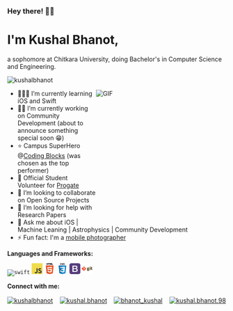 ### Hey there! 👋🏻

# I'm Kushal Bhanot,
a sophomore at Chitkara University, doing Bachelor's in Computer Science and Engineering.

<p align="left"> <img src="https://komarev.com/ghpvc/?username=kushalbhanot" alt="kushalbhanot" /> </p>

<img align="right" alt="GIF" src="https://64.media.tumblr.com/0f7bb48e684d9374e8d31d7732b306a0/tumblr_mzn7lfB8c21qkek80o1_500.gifv" width="300" height="300" />

- 👨🏻‍💻 I’m currently learning iOS and Swift 
- 🤝🏻 I’m currently working on Community Development (about to announce something special soon 😁)
- ⭐ Campus SuperHero @[Coding Blocks](https://codingblocks.com/) (was chosen as the top performer)
- 🌱 Official Student Volunteer for [Progate](https://progate.com/about/vision)
- 👀 I’m looking to collaborate on Open Source Projects
- 🤔 I’m looking for help with Research Papers
- 💬 Ask me about iOS | Machine Leaning | Astrophysics | Community Development
- ⚡ Fun fact: I'm a [mobile photographer](https://instagram.com/kushal.bhanot/) 

<!--<a href="https://www.linkedin.com/in/kushal-bhanot-5495aa88/">
  <img src="https://img.shields.io/badge/Linkedin-Kushal%20Bhanot-blue?style=for-the-badge&logo=linkedin">
</a>-->

<!--<img src="https://konpa.github.io/devicon/devicon.git/icons/swift/swift-original-wordmark.svg" alt="swift" width="40" height="40"/>-->
**Languages and Frameworks:**
<p align="left">
  <!--<img src="https://konpa.github.io/devicon/devicon.git/icons/swift/swift-original.svg" alt="swift" width="40" height="40"/>&nbsp; <img src="https://konpa.github.io/devicon/devicon.git/icons/python/python-original.svg" alt="python" width="40" height="40"/>&nbsp; <img src="https://konpa.github.io/devicon/devicon.git/icons/cplusplus/cplusplus-original.svg" alt="cplusplus" width="40" height="40"/>&nbsp; <code><img height="25" src="https://raw.githubusercontent.com/github/explore/80688e429a7d4ef2fca1e82350fe8e3517d3494d/topics/git/git.png"></code>
&nbsp; <code><img height="25" src="https://raw.githubusercontent.com/github/explore/80688e429a7d4ef2fca1e82350fe8e3517d3494d/topics/html/html.png"></code>
&nbsp; <code><img height="25" src="https://raw.githubusercontent.com/github/explore/80688e429a7d4ef2fca1e82350fe8e3517d3494d/topics/css/css.png"></code>
nbsp; <code><img height="25" src="https://raw.githubusercontent.com/github/explore/80688e429a7d4ef2fca1e82350fe8e3517d3494d/topics/javascript/javascript.png"></code>&nbsp; <code><img height="25" src="https://raw.githubusercontent.com/github/explore/80688e429a7d4ef2fca1e82350fe8e3517d3494d/topics/bootstrap/bootstrap.png"></code>-->
  <code><img src="https://github.com/abranhe/programming-languages-logos/blob/master/src/swift/swift_48x48.png" alt="swift" width="40" height="40"/></code>
  <code><img height="25" src="https://raw.githubusercontent.com/github/explore/80688e429a7d4ef2fca1e82350fe8e3517d3494d/topics/javascript/javascript.png"></code>
  <code><img height="25" src="https://raw.githubusercontent.com/github/explore/80688e429a7d4ef2fca1e82350fe8e3517d3494d/topics/html/html.png"></code>
  <code><img height="25" src="https://raw.githubusercontent.com/github/explore/80688e429a7d4ef2fca1e82350fe8e3517d3494d/topics/css/css.png"></code>
<code><img height="25" src="https://raw.githubusercontent.com/github/explore/80688e429a7d4ef2fca1e82350fe8e3517d3494d/topics/bootstrap/bootstrap.png"></code>
<code><img height="25" src="https://raw.githubusercontent.com/github/explore/80688e429a7d4ef2fca1e82350fe8e3517d3494d/topics/git/git.png"></code>
   </p>

**Connect with me:**
<p align="left">
  <a href="https://linkedin.com/in/kushalbhanot" target="blank"><img align="center" src="https://cdn.jsdelivr.net/npm/simple-icons@3.0.1/icons/linkedin.svg" alt="kushalbhanot" height="40" width="40" /></a> &nbsp;&nbsp;
  <a href="https://instagram.com/kushal.bhanot" target="blank"><img align="center" src="https://cdn.jsdelivr.net/npm/simple-icons@3.0.1/icons/instagram.svg" alt="kushal.bhanot" height="40" width="40" /></a> &nbsp;&nbsp;
<a href="https://twitter.com/bhanot_kushal" target="blank"><img align="center" src="https://cdn.jsdelivr.net/npm/simple-icons@3.0.1/icons/twitter.svg" alt="bhanot_kushal" height="40" width="40" /></a> &nbsp;&nbsp;
<a href="https://fb.com/kushal.bhanot.98" target="blank"><img align="center" src="https://cdn.jsdelivr.net/npm/simple-icons@3.0.1/icons/facebook.svg" alt="kushal.bhanot.98" height="40" width="40" /></a>
</p>
 
<!-- <br>
<img src="https://github-readme-stats.vercel.app/api?username=KushalBhanot&&show_icons=true&title_color=08fdd8&icon_color=bb2acf&text_color=ffffff&bg_color=242424" width="100%"/> -->
